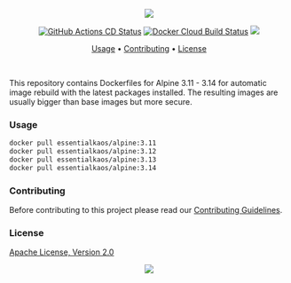 <p align="center"><a href="#readme"><img src="https://gh.kaos.st/alpine.svg"/></a></p>

<p align="center">
  <a href="https://kaos.sh/w/alpine/cd"><img src="https://kaos.sh/w/alpine/cd.svg" alt="GitHub Actions CD Status" /></a>
  <a href="https://kaos.sh/d/alpine"><img src="https://img.shields.io/docker/cloud/build/essentialkaos/alpine" alt="Docker Cloud Build Status"/></a>
  <a href="#license"><img src="https://gh.kaos.st/apache2.svg"></a>
</p>

<p align="center"><a href="#usage">Usage</a> • <a href="#contributing">Contributing</a> • <a href="#license">License</a></p>

<br/>

This repository contains Dockerfiles for Alpine 3.11 - 3.14 for automatic image rebuild with the latest packages installed. The resulting images are usually bigger than base images but more secure.

### Usage

```bash
docker pull essentialkaos/alpine:3.11
docker pull essentialkaos/alpine:3.12
docker pull essentialkaos/alpine:3.13
docker pull essentialkaos/alpine:3.14
```

### Contributing

Before contributing to this project please read our [Contributing Guidelines](https://github.com/essentialkaos/contributing-guidelines#contributing-guidelines).

### License

[Apache License, Version 2.0](http://www.apache.org/licenses/LICENSE-2.0)

<p align="center"><a href="https://essentialkaos.com"><img src="https://gh.kaos.st/ekgh.svg"/></a></p>
